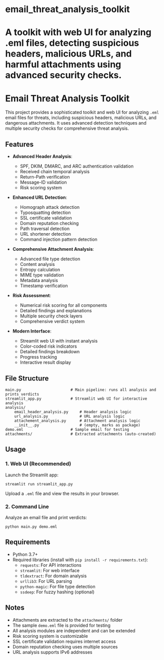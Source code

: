 # email_threat_analysis_toolkit
A toolkit with web UI for analyzing .eml files, detecting suspicious headers, malicious URLs, and harmful attachments using advanced security checks.
=======

# Email Threat Analysis Toolkit

This project provides a sophisticated toolkit and web UI for analyzing `.eml` email files for threats, including suspicious headers, malicious URLs, and dangerous attachments. It uses advanced detection techniques and multiple security checks for comprehensive threat analysis.

## Features
- **Advanced Header Analysis**: 
  - SPF, DKIM, DMARC, and ARC authentication validation
  - Received chain temporal analysis
  - Return-Path verification
  - Message-ID validation
  - Risk scoring system

- **Enhanced URL Detection**:
  - Homograph attack detection
  - Typosquatting detection
  - SSL certificate validation
  - Domain reputation checking
  - Path traversal detection
  - URL shortener detection
  - Command injection pattern detection

- **Comprehensive Attachment Analysis**:
  - Advanced file type detection
  - Content analysis
  - Entropy calculation
  - MIME type validation
  - Metadata analysis
  - Timestamp verification

- **Risk Assessment**:
  - Numerical risk scoring for all components
  - Detailed findings and explanations
  - Multiple security check layers
  - Comprehensive verdict system

- **Modern Interface**:
  - Streamlit web UI with instant analysis
  - Color-coded risk indicators
  - Detailed findings breakdown
  - Progress tracking
  - Interactive result display

## File Structure
```
main.py                      # Main pipeline: runs all analysis and prints verdicts
streamlit_app.py             # Streamlit web UI for interactive analysis
analysis/
	email_header_analysis.py     # Header analysis logic
	url_analysis.py              # URL analysis logic
	attachement_analysis.py      # Attachment analysis logic
	__init__.py                  # (empty, marks as package)
demo.eml                     # Sample email for testing
attachments/                 # Extracted attachments (auto-created)
```

## Usage

### 1. Web UI (Recommended)
Launch the Streamlit app:
```
streamlit run streamlit_app.py
```
Upload a `.eml` file and view the results in your browser.

### 2. Command Line
Analyze an email file and print verdicts:
```
python main.py demo.eml
```

## Requirements
- Python 3.7+
- Required libraries (install with `pip install -r requirements.txt`):
  - `requests`: For API interactions
  - `streamlit`: For web interface
  - `tldextract`: For domain analysis
  - `urllib3`: For URL parsing
  - `python-magic`: For file type detection
  - `ssdeep`: For fuzzy hashing (optional)

## Notes
- Attachments are extracted to the `attachments/` folder
- The sample `demo.eml` file is provided for testing
- All analysis modules are independent and can be extended
- Risk scoring system is customizable
- SSL certificate validation requires internet access
- Domain reputation checking uses multiple sources
- URL analysis supports IPv6 addresses
